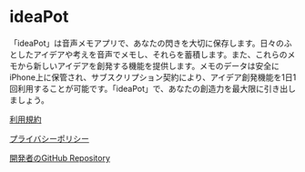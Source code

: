 # ideaPot

「ideaPot」は音声メモアプリで、あなたの閃きを大切に保存します。日々のふとしたアイデアや考えを音声でメモし、それらを蓄積します。また、これらのメモから新しいアイデアを創発する機能を提供します。メモのデータは安全にiPhone上に保管され、サブスクリプション契約により、アイデア創発機能を1日1回利用することが可能です。「ideaPot」で、あなたの創造力を最大限に引き出しましょう。

[利用規約](./ideaPot/terms-of-service.html)

[プライバシーポリシー](./ideaPot/privacy-policy.html)

[開発者のGitHub Repository](https://github.com/h-k-nyosu)